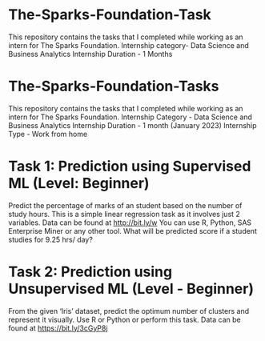 # The-Sparks-Foundation-Task
This repository contains the tasks that I completed while working as an intern for The Sparks Foundation. Internship category- Data Science and Business Analytics Internship Duration - 1 Months
# The-Sparks-Foundation-Tasks
This repository contains the tasks that I completed while working as an intern for The Sparks Foundation.
Internship Category - Data Science and Business Analytics
Internship Duration - 1 month (January 2023)
Internship Type - Work from home

# Task 1: Prediction using Supervised ML (Level: Beginner)
Predict the percentage of marks of an student based on the number of study hours.
This is a simple linear regression task as it involves just 2 variables.
Data can be found at http://bit.ly/w
You can use R, Python, SAS Enterprise Miner or any other tool.
What will be predicted score if a student studies for 9.25 hrs/ day?

# Task 2: Prediction using Unsupervised ML (Level - Beginner)
From the given ‘Iris’ dataset, predict the optimum number of clusters and represent it visually.
Use R or Python or perform this task.
Data can be found at https://bit.ly/3cGyP8j
